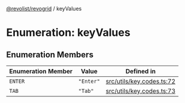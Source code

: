[@revolist/revogrid](README.md) / keyValues

# Enumeration: keyValues

## Enumeration Members

| Enumeration Member | Value | Defined in |
| ------ | ------ | ------ |
| `ENTER` | `"Enter"` | [src/utils/key.codes.ts:72](https://github.com/revolist/revogrid/blob/25ca3c23eae2ed21be1e6ef1fe2d086a3aef0cb1/src/utils/key.codes.ts#L72) |
| `TAB` | `"Tab"` | [src/utils/key.codes.ts:73](https://github.com/revolist/revogrid/blob/25ca3c23eae2ed21be1e6ef1fe2d086a3aef0cb1/src/utils/key.codes.ts#L73) |
